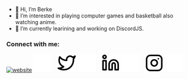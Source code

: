 - 👋 Hi, I’m Berke
- 👀 I’m interested in playing computer games and basketball also watching anime.
- 🌱 I’m currently learining and working on DiscordJS.

### Connect with me:

[![website](C0R33/img/youtube-light.svg)](https://www.youtube.com/channel/UC0RPsRNpqYZymZzldzkK2QQ#gh-light-mode-only)
[![website](./img/youtube-dark.svg)](https://www.youtube.com/channel/UC0RPsRNpqYZymZzldzkK2QQ#gh-dark-mode-only)
&nbsp;&nbsp;
[![website](./img/twitter-light.svg)](https://twitter.com/reallcore#gh-light-mode-only)
[![website](./img/twitter-dark.svg)](https://twitter.com/reallcore#gh-dark-mode-only)
&nbsp;&nbsp;
[![website](./img/linkedin-light.svg)](https://www.linkedin.com/in/berke-yusuf-uğurlu-60977a226#gh-light-mode-only)
[![website](./img/linkedin-dark.svg)](https://www.linkedin.com/in/berke-yusuf-uğurlu-60977a226#gh-dark-mode-only)
&nbsp;&nbsp;
[![website](./img/instagram-light.svg)](https://www.instagram.com/brcoree/#gh-light-mode-only)
[![website](./img/instagram-dark.svg)](https://www.instagram.com/brcoree/#gh-dark-mode-only)

<!---
brcoree/brcoree is a ✨ special ✨ repository because its `README.md` (this file) appears on your GitHub profile.
You can click the Preview link to take a look at your changes.
--->
